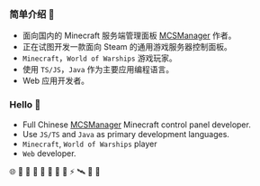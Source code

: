 ### 简单介绍 👋

- 面向国内的 Minecraft 服务端管理面板 [MCSManager](https://github.com/MCSManager) 作者。
- 正在试图开发一款面向 Steam 的通用游戏服务器控制面板。
- `Minecraft`，`World of Warships` 游戏玩家。
- 使用 `TS/JS`，`Java` 作为主要应用编程语言。
- Web 应用开发者。

### Hello 🚀

- Full Chinese [MCSManager](https://github.com/MCSManager) Minecraft control panel developer.
- Use `JS/TS` and `Java` as primary development languages.
- `Minecraft`, `World of Warships` player
- `Web` developer.



🌐 💌 🥪 🍉 🥚 💩 🍎 🎈 ⚡ 🛰️ 🎃 🥯
